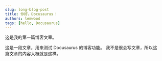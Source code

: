 ```yaml
---
slug: long-blog-post
title: 你好，Docusaurus！
authors: lemwood
tags: [hello, Docusaurus]
---
```


这是我的第一篇博客文章。


<!-- truncate -->

这是一段文章，用来测试 Docusaurus 的博客功能。
我不是很会写文章，所以这篇文章的内容大概就是这样。
